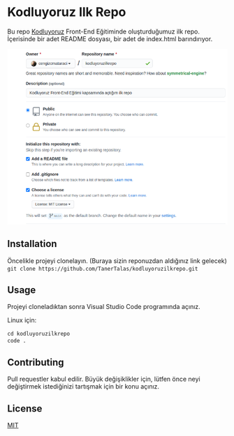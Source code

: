 # Kodluyoruz Ilk Repo 
Bu repo [Kodluyoruz](https://www.kodluyoruz.org) Front-End Eğitiminde oluşturduğumuz ilk repo. İçerisinde bir adet README dosyası, bir adet de index.html barındırıyor.

![github](https://github.com/Kodluyoruz/taskforce/blob/main/git/odev1/figures/github.png)

## Installation 
Öncelikle projeyi clonelayın. (Buraya sizin reponuzdan aldığınız link gelecek)
`git clone https://github.com/TanerTalas/kodluyoruzilkrepo.git`

## Usage 
Projeyi cloneladıktan sonra Visual Studio Code programında açınız.

Linux için:

```
cd kodluyoruzilkrepo 
code .
```

## Contributing 
Pull requestler kabul edilir. Büyük değişiklikler için, lütfen önce neyi değiştirmek istediğinizi tartışmak için bir konu açınız.

## License 
[MIT](https://choosealicense.com/licenses/mit/)